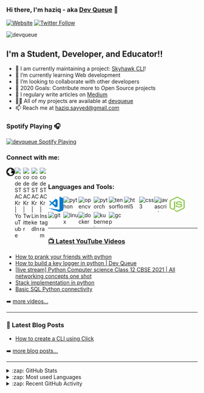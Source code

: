 ### Hi there, I'm haziq - aka [Dev Queue][twitter] 👋

[![Website](https://img.shields.io/website?label=medium.com&url=https%3A%2F%2Fmedium.com/@devqueue&style=for-the-badge)][Medium]
[![Twitter Follow](https://img.shields.io/twitter/follow/dev_queue?color=1DA1F2&logo=twitter&style=for-the-badge)](https://twitter.com/intent/follow?original_referer=https%3A%2F%2Fgithub.com%2Fdev_queue&screen_name=dev_queue)
<p> <img src="https://komarev.com/ghpvc/?username=devqueue&label=Profile%20views&color=0e75b6&style=for-the-badge" alt="devqueue" /> </p>

## I'm a Student, Developer, and Educator!!

- 🔭 I am currently maintaining a project: [Skyhawk CLI](https://github.com/devqueue/Skyhawk-cli)!
- 🌱 I’m currently learning Web development 
- 👯 I’m looking to collaborate with other developers
- 🥅 2020 Goals: Contribute more to Open Source projects
- 📝 I regulary write articles on [Medium][Medium]
- 👨‍💻 All of my projects are available at [devqueue][portfolio]
- 📫 Reach me at haziq.sayyed@gmail.com

### Spotify Playing 🎧

[<img src="https://devqueue-spotify-playing.vercel.app/api/spotify" alt="devqueue Spotify Playing" width="350" />](https://open.spotify.com/playlist/37i9dQZF1DX4npDJDFDYLg)

### Connect with me:

[<img align="left" alt="codeSTACKr.com" width="22px" src="https://raw.githubusercontent.com/iconic/open-iconic/master/svg/globe.svg" />][Medium]
[<img align="left" alt="codeSTACKr | YouTube" width="22px" src="https://cdn.jsdelivr.net/npm/simple-icons@v3/icons/youtube.svg" />][youtube]
[<img align="left" alt="codeSTACKr | Twitter" width="22px" src="https://cdn.jsdelivr.net/npm/simple-icons@v3/icons/twitter.svg" />][twitter]
[<img align="left" alt="codeSTACKr | LinkedIn" width="22px" src="https://cdn.jsdelivr.net/npm/simple-icons@v3/icons/linkedin.svg" />][linkedin]
[<img align="left" alt="codeSTACKr | Instagram" width="22px" src="https://cdn.jsdelivr.net/npm/simple-icons@v3/icons/instagram.svg" />][instagram]

<br />

### Languages and Tools:

</a> <a href="https://code.visualstudio.com/" target="_blank"> <img align="left" alt="Visual Studio Code" width="40px" src="https://raw.githubusercontent.com/github/explore/80688e429a7d4ef2fca1e82350fe8e3517d3494d/topics/visual-studio-code/visual-studio-code.png" />

</a> <a href="https://www.python.org" target="_blank"> <img align="left" src="https://devicons.github.io/devicon/devicon.git/icons/python/python-original.svg" alt="python" width="40" height="40"/>

</a> <a href="https://opencv.org/" target="_blank"> <img align="left" src="https://www.vectorlogo.zone/logos/opencv/opencv-icon.svg" alt="opencv" width="40" height="40"/>  
   
</a> <a href="https://pytorch.org/" target="_blank"> <img align="left" src="https://www.vectorlogo.zone/logos/pytorch/pytorch-icon.svg" alt="pytorch" width="40" height="40"/> 
   
</a> <a href="https://www.tensorflow.org" target="_blank"> <img align="left" src="https://www.vectorlogo.zone/logos/tensorflow/tensorflow-icon.svg" alt="tensorflow" width="40" height="40"/> </a> </p>

</a> <a href="https://www.w3.org/html/" target="_blank"> <img align="left" src="https://devicons.github.io/devicon/devicon.git/icons/html5/html5-original-wordmark.svg" alt="html5" width="40" height="40"/>

</a> <a href="https://www.w3schools.com/css/" target="_blank"> <img align="left" src="https://devicons.github.io/devicon/devicon.git/icons/css3/css3-original-wordmark.svg" alt="css3" width="40" height="40"/>

</a> <a href="https://developer.mozilla.org/en-US/docs/Web/JavaScript" target="_blank"> <img align="left" src="https://devicons.github.io/devicon/devicon.git/icons/javascript/javascript-original.svg" alt="javascript" width="40" height="40"/> 


</a> <a href="https://nodejs.org" target="_blank"> <img align="left" src="media/nodejs-icon.svg" alt="nodejs" width="40" height="40"/> 

</a> <a href="https://git-scm.com/" target="_blank"> <img align="left" src="https://www.vectorlogo.zone/logos/git-scm/git-scm-icon.svg" alt="git" width="40" height="40"/>

</a> <a href="https://www.linux.org/" target="_blank"> <img align="left" src="https://devicons.github.io/devicon/devicon.git/icons/linux/linux-original.svg" alt="linux" width="40" height="40"/>

</a> <a href="https://www.docker.com/" target="_blank"> <img align="left" src="https://devicons.github.io/devicon/devicon.git/icons/docker/docker-original-wordmark.svg" alt="docker" width="40" height="40"/>

</a> <a href="https://kubernetes.io" target="_blank"> <img align="left" src="https://www.vectorlogo.zone/logos/kubernetes/kubernetes-icon.svg" alt="kubernetes" width="40" height="40"/>

</a> <a href="https://cloud.google.com" target="_blank"> <img align="left" src="https://www.vectorlogo.zone/logos/google_cloud/google_cloud-icon.svg" alt="gcp" width="40" height="40"/>

<br />
<br />
<br />
<br />

---

### 📺 Latest YouTube Videos

<!-- YOUTUBE:START -->
- [How to prank your friends with python](https://www.youtube.com/watch?v=4NcSpu1z0RU)
- [How to build a key logger in python | Dev Queue](https://www.youtube.com/watch?v=mtK0NQ4wve8)
- [[live stream] Python Computer science Class 12 CBSE 2021 | All networking concepts one shot](https://www.youtube.com/watch?v=JbaBNhBw0gQ)
- [Stack implementation in python](https://www.youtube.com/watch?v=wGTmEdtSMCI)
- [Basic SQL Python connectivity](https://www.youtube.com/watch?v=SjmsZHqDU4M)
<!-- YOUTUBE:END -->

➡️ [more videos...](https://youtube.com/channel/UCWHPDWabtOlVxz0uiMtsbCA?sub_confirmation=1)

---

### 📕 Latest Blog Posts

<!-- BLOG-POST-LIST:START -->
- [How to create a CLI using Click](https://medium.com/@devqueue/how-to-create-a-cli-using-click-8b4a72d4713b?source=rss-80069063215c------2)
<!-- BLOG-POST-LIST:END -->

➡️ [more blog posts...](https://devqueue.medium.com/)

---

<details>
  <summary>:zap: GitHub Stats</summary>

  <img align="left" alt="Haziq's GitHub Stats" src="https://github-readme-devqueue.vercel.app/api?username=devqueue&show_icons=true&hide_border=true&count_private=true" />

</details>

<details>
  <summary>:zap: Most used Languages</summary>
<p><img align="left" src="https://github-readme-devqueue.vercel.app/api/top-langs?username=devqueue&show_icons=true&locale=en&langs_count=8&layout=compact" alt="devqueue" /></p>

</details>

<details>
  <summary>:zap: Recent GitHub Activity</summary>
  
<!--START_SECTION:activity-->
1. 🎉 Merged PR [#16](https://github.com/devqueue/Skyhawk-cli/pull/16) in [devqueue/Skyhawk-cli](https://github.com/devqueue/Skyhawk-cli)
2. 🗣 Commented on [#8](https://github.com/devqueue/Skyhawk-cli/issues/8) in [devqueue/Skyhawk-cli](https://github.com/devqueue/Skyhawk-cli)
3. 💪 Opened PR [#16](https://github.com/devqueue/Skyhawk-cli/pull/16) in [devqueue/Skyhawk-cli](https://github.com/devqueue/Skyhawk-cli)
4. 🎉 Merged PR [#1](https://github.com/devqueue/snake_game/pull/1) in [devqueue/snake_game](https://github.com/devqueue/snake_game)
5. 🎉 Merged PR [#13](https://github.com/devqueue/Skyhawk-cli/pull/13) in [devqueue/Skyhawk-cli](https://github.com/devqueue/Skyhawk-cli)
<!--END_SECTION:activity-->
</details>


[website]: https://devqueue.io
[twitter]: https://twitter.com/intent/follow?original_referer=https%3A%2F%2Fgithub.com%2Fdev_queue&screen_name=dev_queue
[youtube]: https://youtube.com/channel/UCWHPDWabtOlVxz0uiMtsbCA?sub_confirmation=1
[instagram]: https://www.instagram.com/devqueue.io/
[linkedin]: https://www.linkedin.com/in/haziq-sayyed-4180971b0/

[Medium]: https://medium.com/@devqueue
[portfolio]: https://devqueue.github.io/
[course]: http://vsCodeHero.com
[webdevplaylist]: https://www.youtube.com/playlist?list=PLkwxH9e_vrAJ0WbEsFA9W3I1W-g_BTsbt
[jsplaylist]: https://www.youtube.com/playlist?list=PLkwxH9e_vrALRJKu7wfXby3MKeflhTu6B
[cssplaylist]: https://www.youtube.com/playlist?list=PLkwxH9e_vrALSdvZuEh6gqQdmDoDIoqz4
[reactplaylist]: https://www.youtube.com/playlist?list=PLkwxH9e_vrAK4TdffpxKY3QGyHCpxFcQ0



<!--additionals: 

[<img align="left" alt="React" width="26px" src="https://raw.githubusercontent.com/github/explore/80688e429a7d4ef2fca1e82350fe8e3517d3494d/topics/react/react.png" />][
[<img align="left" alt="Gatsby" width="26px" src="https://raw.githubusercontent.com/github/explore/e94815998e4e0713912fed477a1f346ec04c3da2/topics/gatsby/gatsby.png" />]
[<img align="left" alt="GraphQL" width="26px" src="https://raw.githubusercontent.com/github/explore/80688e429a7d4ef2fca1e82350fe8e3517d3494d/topics/graphql/graphql.png" />]
[<img align="left" alt="Sass" width="26px" src="https://raw.githubusercontent.com/github/explore/80688e429a7d4ef2fca1e82350fe8e3517d3494d/topics/sass/sass.png" />]
[<img align="left" alt="Deno" width="26px" src="https://raw.githubusercontent.com/github/explore/361e2821e2dea67711cde99c9c40ed357061cf27/topics/deno/deno.png" />]



-->

